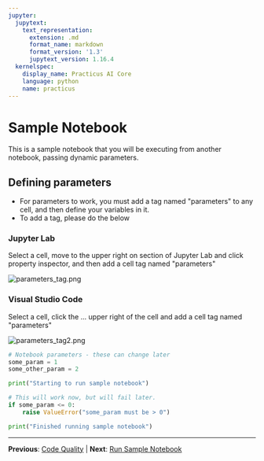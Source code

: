 ```yaml
---
jupyter:
  jupytext:
    text_representation:
      extension: .md
      format_name: markdown
      format_version: '1.3'
      jupytext_version: 1.16.4
  kernelspec:
    display_name: Practicus AI Core
    language: python
    name: practicus
---
```


<!-- #region editable=true slideshow={"slide_type": ""} -->
# Sample Notebook
This is a sample notebook that you will be executing from another notebook, passing dynamic parameters.

## Defining parameters
- For parameters to work, you must add a tag named "parameters" to any cell, and then define your variables in it.
- To add a tag, please do the below

### Jupyter Lab

Select a cell, move to the upper right on section of Jupyter Lab and click property inspector, and then add a cell tag named "parameters"

![parameters_tag.png](attachment:f7f536a7-2368-437c-8e41-ef2f6b58dc97.png)

### Visual Studio Code

Select a cell, click the ... upper right of the cell and add a cell tag named "parameters"

![parameters_tag2.png](attachment:7a522bec-9224-4bd6-9a2e-b175bba4e99b.png)
<!-- #endregion -->

```python editable=true slideshow={"slide_type": ""}
# Notebook parameters - these can change later
some_param = 1
some_other_param = 2
```

```python editable=true slideshow={"slide_type": ""}
print("Starting to run sample notebook")
```

```python editable=true slideshow={"slide_type": ""}
# This will work now, but will fail later.
if some_param <= 0:
    raise ValueError("some_param must be > 0")
```

```python editable=true slideshow={"slide_type": ""}
print("Finished running sample notebook")
```


---

**Previous**: [Code Quality](../improve-code-quality/code-quality.md) | **Next**: [Run Sample Notebook](run-sample-notebook.md)
